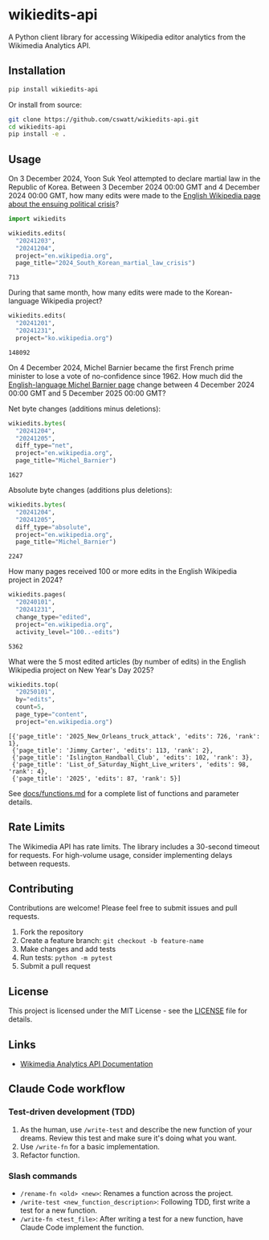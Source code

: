 # wikiedits-api

A Python client library for accessing Wikipedia editor analytics from the Wikimedia Analytics API.

## Installation

```bash
pip install wikiedits-api
```

Or install from source:

```bash
git clone https://github.com/cswatt/wikiedits-api.git
cd wikiedits-api
pip install -e .
```

## Usage

On 3 December 2024, Yoon Suk Yeol attempted to declare martial law in the Republic of Korea. Between 3 December 2024 00:00 GMT and 4 December 2024 00:00 GMT, how many edits were made to the [English Wikipedia page about the ensuing political crisis](https://en.wikipedia.org/wiki/2024_South_Korean_martial_law_crisis)?

```python
import wikiedits

wikiedits.edits(
  "20241203", 
  "20241204", 
  project="en.wikipedia.org",
  page_title="2024_South_Korean_martial_law_crisis")
```

```
713
```

During that same month, how many edits were made to the Korean-language Wikipedia project?

```python
wikiedits.edits(
  "20241201", 
  "20241231", 
  project="ko.wikipedia.org")
```

```
148092
```

On 4 December 2024, Michel Barnier became the first French prime minister to lose a vote of no-confidence since 1962. How much did the [English-language Michel Barnier page](https://en.wikipedia.org/wiki/Michel_Barnier) change between 4 December 2024 00:00 GMT and 5 December 2025 00:00 GMT?

Net byte changes (additions minus deletions):

```python
wikiedits.bytes(
  "20241204", 
  "20241205",
  diff_type="net",
  project="en.wikipedia.org",
  page_title="Michel_Barnier")
```

```
1627
```

Absolute byte changes (additions plus deletions):

```python
wikiedits.bytes(
  "20241204", 
  "20241205",
  diff_type="absolute",
  project="en.wikipedia.org",
  page_title="Michel_Barnier")
```

```
2247
```

How many pages received 100 or more edits in the English Wikipedia project in 2024?

```python
wikiedits.pages(
  "20240101", 
  "20241231",
  change_type="edited",
  project="en.wikipedia.org",
  activity_level="100..-edits")
```

```
5362
```

What were the 5 most edited articles (by number of edits) in the English Wikipedia project on New Year's Day 2025?

```python
wikiedits.top(
  "20250101",
  by="edits",
  count=5,
  page_type="content",
  project="en.wikipedia.org")
```

```
[{'page_title': '2025_New_Orleans_truck_attack', 'edits': 726, 'rank': 1}, 
 {'page_title': 'Jimmy_Carter', 'edits': 113, 'rank': 2}, 
 {'page_title': 'Islington_Handball_Club', 'edits': 102, 'rank': 3}, 
 {'page_title': 'List_of_Saturday_Night_Live_writers', 'edits': 98, 'rank': 4}, 
 {'page_title': '2025', 'edits': 87, 'rank': 5}]
```

See [docs/functions.md](docs/functions.md) for a complete list of functions and parameter details.


## Rate Limits

The Wikimedia API has rate limits. The library includes a 30-second timeout for requests. For high-volume usage, consider implementing delays between requests.

## Contributing

Contributions are welcome! Please feel free to submit issues and pull requests.

1. Fork the repository
2. Create a feature branch: `git checkout -b feature-name`
3. Make changes and add tests
4. Run tests: `python -m pytest`
5. Submit a pull request

## License

This project is licensed under the MIT License - see the [LICENSE](LICENSE) file for details.

## Links

- [Wikimedia Analytics API Documentation](https://wikimedia.org/api/rest_v1/#/)

## Claude Code workflow

### Test-driven development (TDD)
1. As the human, use `/write-test` and describe the new function of your dreams. Review this test and make sure it's doing what you want.
2. Use `/write-fn` for a basic implementation.
3. Refactor function.

### Slash commands

- `/rename-fn <old> <new>`: Renames a function across the project.
- `/write-test <new_function_description>`: Following TDD, first write a test for a new function.
- `/write-fn <test_file>`: After writing a test for a new function, have Claude Code implement the function. 